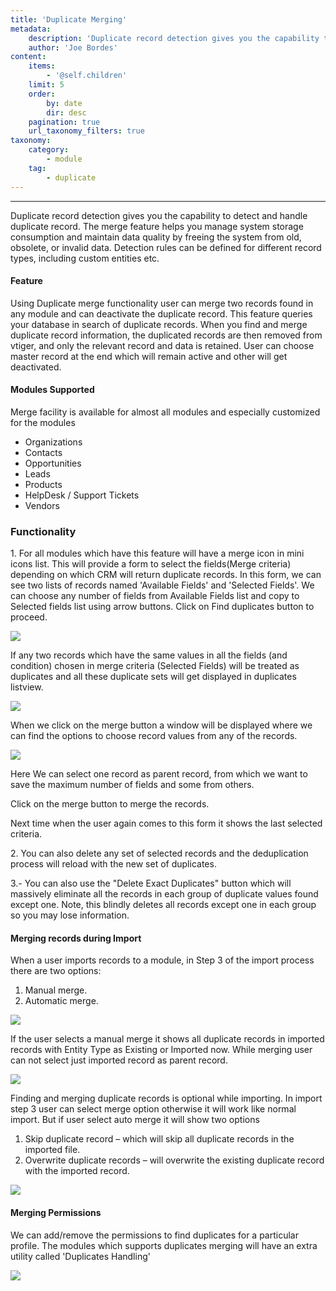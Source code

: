 ```yaml
---
title: 'Duplicate Merging'
metadata:
    description: 'Duplicate record detection gives you the capability to detect and handle duplicate record.'
    author: 'Joe Bordes'
content:
    items:
        - '@self.children'
    limit: 5
    order:
        by: date
        dir: desc
    pagination: true
    url_taxonomy_filters: true
taxonomy:
    category:
        - module
    tag:
        - duplicate
---
```

---
Duplicate record detection gives you the capability to detect and handle
duplicate record. The merge feature helps you manage system storage
consumption and maintain data quality by freeing the system from old,
obsolete, or invalid data. Detection rules can be defined for different
record types, including custom entities etc.

#### Feature

Using Duplicate merge functionality user can merge two records found in
any module and can deactivate the duplicate record. This feature queries
your database in search of duplicate records. When you find and merge
duplicate record information, the duplicated records are then removed
from vtiger, and only the relevant record and data is retained. User can
choose master record at the end which will remain active and other will
get deactivated.

#### Modules Supported

Merge facility is available for almost all modules and especially
customized for the modules

-   Organizations
-   Contacts
-   Opportunities
-   Leads
-   Products
-   HelpDesk / Support Tickets
-   Vendors

### Functionality

1\. For all modules which have this feature will have a merge icon in
mini icons list. This will provide a form to select the fields(Merge
criteria) depending on which CRM will return duplicate records. In this
form, we can see two lists of records named 'Available Fields' and
'Selected Fields'. We can choose any number of fields from Available
Fields list and copy to Selected fields list using arrow buttons. Click
on Find duplicates button to proceed.

![](mergeicon.png?width=70%)

If any two records which have the same values in all the fields (and
condition) chosen in merge criteria (Selected Fields) will be treated as
duplicates and all these duplicate sets will get displayed in duplicates
listview. 

![](selectfieldsmerge.png?width=70%)


When we click on the merge button a window will be displayed where we
can find the options to choose record values from any of the records.

![](mergerecordsinaccounts.png?width=70%)

Here We can select one record as parent record, from which we want to save
the maximum number of fields and some from others.

Click on the merge button to merge the records.

Next time when the user again comes to this form it shows the last
selected criteria.

2\. You can also delete any set of selected records and the
deduplication process will reload with the new set of duplicates.

3.- You can also use the "Delete Exact Duplicates" button which will
massively eliminate all the records in each group of duplicate values
found except one. Note, this blindly deletes all records except one in
each group so you may lose information.

#### Merging records during Import

When a user imports records to a module, in Step 3 of the import process
there are two options:

1.  Manual merge.
2.  Automatic merge.

![](manualmerging.png?width=70%)

If the user selects a manual merge it shows all duplicate records in imported
records with Entity Type as Existing or Imported now. While merging user
can not select just imported record as parent record.

![](duplicateleads.png?width=70%)

Finding and merging duplicate records is optional while importing. In
import step 3 user can select merge option otherwise it will work like
normal import. But if user select auto merge it will show two options

1.  Skip duplicate record – which will skip all duplicate records in the
    imported file.
2.  Overwrite duplicate records – will overwrite the existing duplicate
    record with the imported record.

![](automerging.png?width=70%)


#### Merging Permissions

We can add/remove the permissions to find duplicates for a particular
profile. The modules which supports duplicates merging will have an
extra utility called 'Duplicates Handling'

![](enableduplicatehandling.png?width=70%)


